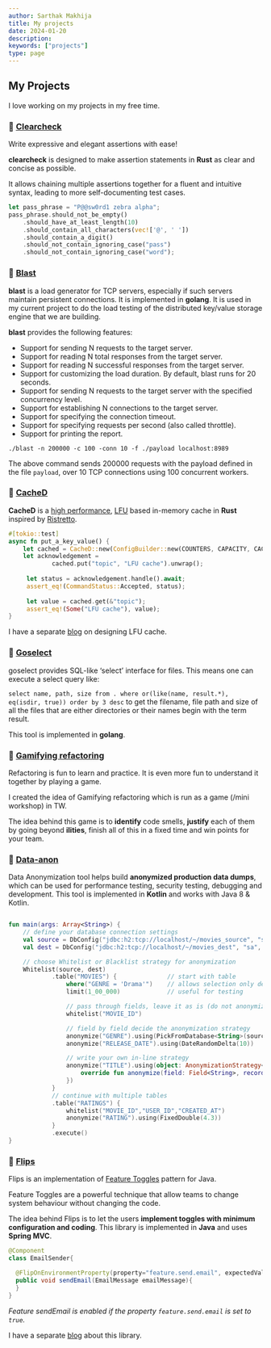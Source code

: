 ```yaml
---
author: Sarthak Makhija
title: My projects
date: 2024-01-20
description:
keywords: ["projects"]
type: page
---
```


## My Projects

I love working on my projects in my free time.

### 🔹 [Clearcheck](https://github.com/SarthakMakhija/clearcheck)

Write expressive and elegant assertions with ease!

**clearcheck** is designed to make assertion statements in **Rust** as clear and concise as possible.

It allows chaining multiple assertions together for a fluent and intuitive syntax, leading to more self-documenting test cases.

```rust
let pass_phrase = "P@@sw0rd1 zebra alpha";
pass_phrase.should_not_be_empty()
    .should_have_at_least_length(10)
    .should_contain_all_characters(vec!['@', ' '])
    .should_contain_a_digit()
    .should_not_contain_ignoring_case("pass")
    .should_not_contain_ignoring_case("word");
```

### 🔹 [Blast](https://github.com/SarthakMakhija/blast)

**blast** is a load generator for TCP servers, especially if such servers maintain persistent connections. It is implemented in **golang**.
It is used in my current project to do the load testing of the distributed key/value storage engine that we are building.

**blast** provides the following features:

- Support for sending N requests to the target server.
- Support for reading N total responses from the target server.
- Support for reading N successful responses from the target server.
- Support for customizing the load duration. By default, blast runs for 20 seconds.
- Support for sending N requests to the target server with the specified concurrency level.
- Support for establishing N connections to the target server.
- Support for specifying the connection timeout.
- Support for specifying requests per second (also called throttle).
- Support for printing the report.

```shell
./blast -n 200000 -c 100 -conn 10 -f ./payload localhost:8989
```

The above command sends 200000 requests with the payload defined in the file `payload`, over 10 TCP connections using 100 concurrent workers.

### 🔹 [CacheD](https://github.com/SarthakMakhija/cached)

**CacheD** is a [high performance](https://github.com/SarthakMakhija/cached/tree/main/benches/results), [LFU](https://dgraph.io/blog/refs/TinyLFU%20-%20A%20Highly%20Efficient%20Cache%20Admission%20Policy.pdf) based in-memory cache in **Rust** inspired by [Ristretto](https://github.com/dgraph-io/ristretto).

```rust
#[tokio::test]
async fn put_a_key_value() {
    let cached = CacheD::new(ConfigBuilder::new(COUNTERS, CAPACITY, CACHE_WEIGHT).build());
    let acknowledgement =
            cached.put("topic", "LFU cache").unwrap();
     
     let status = acknowledgement.handle().await;
     assert_eq!(CommandStatus::Accepted, status);
    
     let value = cached.get(&"topic");
     assert_eq!(Some("LFU cache"), value);
}
```

I have a separate [blog](https://tech-lessons.in/blog/designing_lfu_cache/) on designing LFU cache.

### 🔹 [Goselect](https://github.com/SarthakMakhija/goselect)

goselect provides SQL-like ‘select’ interface for files. This means one can execute a select query like:

`select name, path, size from . where or(like(name, result.*), eq(isdir, true)) order by 3 desc`
to get the filename, file path and size of all the files that are either directories or their names begin with the term result.

This tool is implemented in **golang**.

### 🔹 [Gamifying refactoring](http://gamifying-refactoring.github.io/)

Refactoring is fun to learn and practice. It is even more fun to understand it together by playing a game.

I created the idea of Gamifying refactoring which is run as a game (/mini workshop) in TW.

The idea behind this game is to **identify** code smells, **justify** each of them by going beyond **ilities**, finish all of this in a fixed time and win points for your team.

### 🔹 [Data-anon](https://github.com/dataanon/data-anon)

Data Anonymization tool helps build **anonymized production data dumps**, which can be used for performance testing, security testing, debugging and development. This tool is implemented in **Kotlin** and works with Java 8 & Kotlin.

```kotlin

fun main(args: Array<String>) {
    // define your database connection settings 
    val source = DbConfig("jdbc:h2:tcp://localhost/~/movies_source", "sa", "")
    val dest = DbConfig("jdbc:h2:tcp://localhost/~/movies_dest", "sa", "")

    // choose Whitelist or Blacklist strategy for anonymization
    Whitelist(source, dest)
            .table("MOVIES") {              // start with table                                
                where("GENRE = 'Drama'")    // allows selection only desired rows (optional)
                limit(1_00_000)             // useful for testing                 (optional)

                // pass through fields, leave it as is (do not anonymize)
                whitelist("MOVIE_ID")

                // field by field decide the anonymization strategy
                anonymize("GENRE").using(PickFromDatabase<String>(source,"SELECT DISTINCT GENRE FROM MOVIES"))
                anonymize("RELEASE_DATE").using(DateRandomDelta(10))

                // write your own in-line strategy
                anonymize("TITLE").using(object: AnonymizationStrategy<String>{
                    override fun anonymize(field: Field<String>, record: Record): String = "MY MOVIE ${record.rowNum}"
                })
            }
            // continue with multiple tables
            .table("RATINGS") {
                whitelist("MOVIE_ID","USER_ID","CREATED_AT")
                anonymize("RATING").using(FixedDouble(4.3))
            }
            .execute()
}
```

### 🔹 [Flips](https://github.com/Feature-Flip/flips)

Flips is an implementation of [Feature Toggles](https://martinfowler.com/articles/feature-toggles.html) pattern for Java. 

Feature Toggles are a powerful technique that allow teams to change system behaviour without changing the code.

The idea behind Flips is to let the users **implement toggles with minimum configuration and coding**. This library is implemented in **Java** and uses **Spring MVC**.

```java
@Component
class EmailSender{

  @FlipOnEnvironmentProperty(property="feature.send.email", expectedValue="true")
  public void sendEmail(EmailMessage emailMessage){
  }
}
```

*Feature sendEmail is enabled if the property `feature.send.email` is set to `true`.*

I have a separate [blog](https://tech-lessons.in/blog/flips_feature_flipping_for_java/) about this library.
